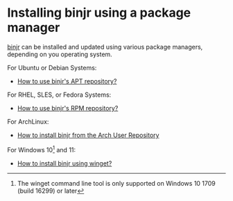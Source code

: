 # Installing binjr using a package manager

[binjr](https://binjr.eu) can be installed and updated using various package managers, depending on you operating system.

For Ubuntu or Debian Systems:

- [How to use binjr's APT repository?](/apt)

For RHEL, SLES, or Fedora Systems:

- [How to use binjr's RPM repository?](/rpm)

For ArchLinux:

- [How to install binjr from the Arch User Repository](/aur)

For Windows 10[^1] and 11:

- [How to install binjr using winget?](/winget)

[^1]: The winget command line tool is only supported on Windows 10 1709 (build 16299) or later

